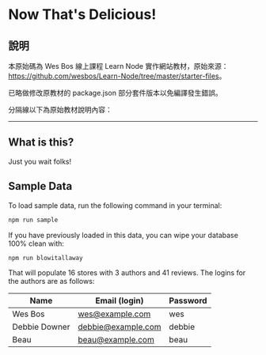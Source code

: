 # Now That's Delicious!

## 說明

本原始碼為 Wes Bos 線上課程 Learn Node 實作網站教材，原始來源：<https://github.com/wesbos/Learn-Node/tree/master/starter-files>。

已略做修改原教材的 package.json 部分套件版本以免編譯發生錯誤。

分隔線以下為原始教材說明內容：

***

## What is this?

Just you wait folks!

## Sample Data

To load sample data, run the following command in your terminal:

```bash
npm run sample
```

If you have previously loaded in this data, you can wipe your database 100% clean with:

```bash
npm run blowitallaway
```

That will populate 16 stores with 3 authors and 41 reviews. The logins for the authors are as follows:

|Name|Email (login)|Password|
|---|---|---|
|Wes Bos|wes@example.com|wes|
|Debbie Downer|debbie@example.com|debbie|
|Beau|beau@example.com|beau|


